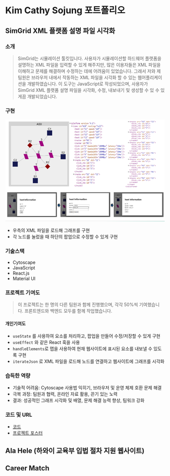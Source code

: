 # Kim Cathy Sojung 포트폴리오


## SimGrid XML 플랫폼 설명 파일 시각화

### 소개
> SimGrid는 시뮬레이션 툴킷입니다. 사용자가 시뮬레이션할 하드웨어 플랫폼을 설명하는 XML 파일을 입력할 수 있게 해주지만, 많은 이용자들은 XML 파일을 이해하고 문제를 해결하며 수정하는 데에 어려움이 있었습니다. 그래서 저와 제 팀원은 브라우저 내에서 작동하는 XML 파일을 시각화 할 수 있는 웹어플리케이션을 개발하였습니다. 이 도구는 JavaScript로 작성되었으며, 사용자가 SimGrid XML 플랫폼 설명 파일을 시각화, 수정, 내보내기 및 생성할 수 있 수 있게끔 개발되었습니다.

### 구현

![simgrid_example.png](images/simgrid_example.png)

- 우측의 XML 파일을 로드해 그래프를 구현
- 각 노드를 눌렀을 때 하단의 팝업으로 수정할 수 있게 구현

### 기술스택
- Cytoscape
- JavaScript
- React.js
- Material UI

### 프로젝트 기여도
> 이 프로젝트는 한 명의 다른 팀원과 함께 진행했으며, 각각 50%씩 기여했습니다. 프론트엔드와 백엔드 모두를 함께 작업했습니다.

#### 개인기여도
- `useState` 를 사용하여 요소를 처리하고, 팝업을 만들어 수정/저장할 수 있게 구현
- `useEffect` 와 같은 React 훅을 사용
- `handleElements`로 맵을 사용하여 현재 웹사이트에 표시된 요소를 내보낼 수 있도록 구현
- `iterateJson` 로 XML 파일을 로드해 노드를 연결하고 웹사이트에 그래프를 시각화

### 습득한 역량
- 기술적 어려움: Cytoscape 사용법 익히기, 브라우저 및 운영 체제 호환 문제 해결
- 극복 과정: 팀원과 협력, 온라인 자료 활용, 끈기 있는 노력
- 결과: 성공적인 그래프 시각화 및 배열, 문제 해결 능력 향상, 팀워크 강화

### 코드 및 URL
- [코드](https://github.com/wrench-project/simgrid-platform-file-visualizer)
- [프로젝트 포스터](sources/SimGrid_poster.png)
## Ala Hele (하와이 교육부 입법 절차 지원 웹사이트)
## Career Match
